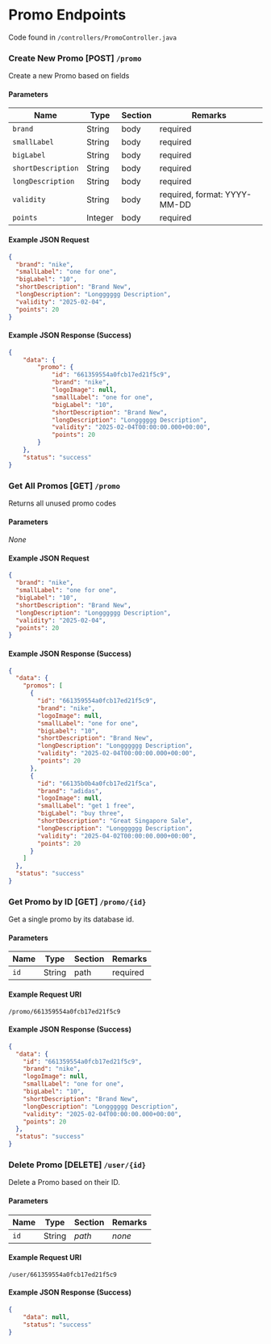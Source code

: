 # Promo Endpoints

Code found in `/controllers/PromoController.java`

### Create New Promo [POST] `/promo`

Create a new Promo based on fields

#### Parameters

| Name               | Type    | Section | Remarks                      |
|--------------------|---------|---------|------------------------------|
| `brand`            | String  | body    | required                     |
| `smallLabel`       | String  | body    | required                     |
| `bigLabel`         | String  | body    | required                     |
| `shortDescription` | String  | body    | required                     |
| `longDescription`  | String  | body    | required                     |
| `validity`         | String  | body    | required, format: YYYY-MM-DD |
| `points`           | Integer | body    | required                     |


#### Example JSON Request

```json
{
  "brand": "nike",
  "smallLabel": "one for one",
  "bigLabel": "10",
  "shortDescription": "Brand New",
  "longDescription": "Longggggg Description",
  "validity": "2025-02-04",
  "points": 20
}

```

#### Example JSON Response (Success)
```json
{
    "data": {
        "promo": {
            "id": "661359554a0fcb17ed21f5c9",
            "brand": "nike",
            "logoImage": null,
            "smallLabel": "one for one",
            "bigLabel": "10",
            "shortDescription": "Brand New",
            "longDescription": "Longggggg Description",
            "validity": "2025-02-04T00:00:00.000+00:00",
            "points": 20
        }
    },
    "status": "success"
}
```

### Get All Promos [GET] `/promo`

Returns all unused promo codes

#### Parameters

_None_

#### Example JSON Request

```json
{
  "brand": "nike",
  "smallLabel": "one for one",
  "bigLabel": "10",
  "shortDescription": "Brand New",
  "longDescription": "Longggggg Description",
  "validity": "2025-02-04",
  "points": 20
}

```

#### Example JSON Response (Success)
```json
{
  "data": {
    "promos": [
      {
        "id": "661359554a0fcb17ed21f5c9",
        "brand": "nike",
        "logoImage": null,
        "smallLabel": "one for one",
        "bigLabel": "10",
        "shortDescription": "Brand New",
        "longDescription": "Longggggg Description",
        "validity": "2025-02-04T00:00:00.000+00:00",
        "points": 20
      },
      {
        "id": "66135b0b4a0fcb17ed21f5ca",
        "brand": "adidas",
        "logoImage": null,
        "smallLabel": "get 1 free",
        "bigLabel": "buy three",
        "shortDescription": "Great Singapore Sale",
        "longDescription": "Longggggg Description",
        "validity": "2025-04-02T00:00:00.000+00:00",
        "points": 20
      }
    ]
  },
  "status": "success"
}
```

### Get Promo by ID [GET] `/promo/{id}`

Get a single promo by its database id.

#### Parameters

| Name | Type    | Section | Remarks                      |
|------|---------|---------|------------------------------|
| `id` | String  | path    | required                     |

#### Example Request URI

```
/promo/661359554a0fcb17ed21f5c9
```

#### Example JSON Response (Success)
```json
{
  "data": {
    "id": "661359554a0fcb17ed21f5c9",
    "brand": "nike",
    "logoImage": null,
    "smallLabel": "one for one",
    "bigLabel": "10",
    "shortDescription": "Brand New",
    "longDescription": "Longggggg Description",
    "validity": "2025-02-04T00:00:00.000+00:00",
    "points": 20
  },
  "status": "success"
}
```

### Delete Promo [DELETE] `/user/{id}`

Delete a Promo based on their ID.

#### Parameters

| Name       | Type    | Section  | Remarks        |
|------------|---------|----------|----------------|
| `id`       | String  | _path_   | _none_         |


#### Example Request URI

```
/user/661359554a0fcb17ed21f5c9
```

#### Example JSON Response (Success)
```json
{
    "data": null,
    "status": "success"
}
```

